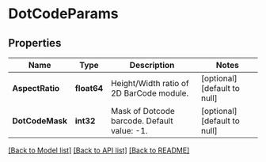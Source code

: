 # DotCodeParams

## Properties

Name | Type | Description | Notes
------------ | ------------- | ------------- | -------------
**AspectRatio** | **float64** | Height/Width ratio of 2D BarCode module. | [optional] [default to null]
**DotCodeMask** | **int32** | Mask of Dotcode barcode. Default value: -1. | [optional] [default to null]

[[Back to Model list]](../README.md#documentation-for-models) [[Back to API list]](../README.md#documentation-for-api-endpoints) [[Back to README]](../README.md)
